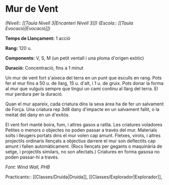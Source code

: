 # Mur de Vent

*(Nivell:: [[Taula Nivell 3|Encanteri Nivell 3]]) (Escola:: [[Taula Evocació|Evocació]])*

**Temps de Llançament:** 1 acció

**Rang:** 120 u.

**Components:** V, S, M (un petit ventall i una ploma d'origen exòtic)

**Duració:** Concentració, fins a 1 minut

Un mur de vent fort s'aixeca del terra en un punt que esculls en rang. Pots fer el mur fins a 50 u. de llarg, 15 u. d'alt, i 1 u. de gruix. Pots donar la forma al mur que vulguis sempre que tingui un camí continu al llarg del terra. El mur perdura per la duració.

Quan el mur apareix, cada criatura dins la seva àrea ha de fer un salvament de Força. Una criatura rep 3d8 dany d'impacte en un salvament fallit, o la meitat del dany en un d'exitós.

El vent fort manté boira, fum, i altres gasos a ratlla. Les criatures voladores Petites o menors o objectes no poden passar a través del mur. Materials solts i lleugers portats dins el mur volen cap amunt. Fletxes, virots, i altres projectils ordinaris llençats a objectius darrere el mur son deflectits cap amunt i fallen automàticament. (Rocs llençats per gegants o maquinària de setge, i projectils similars, no son afectats.) Criatures en forma gasosa no poden passar-hi a través.


*Font: Wind Wall, PHB*



Practicants:: [[Classes/Druida|Druida]], [[Classes/Explorador|Explorador]],